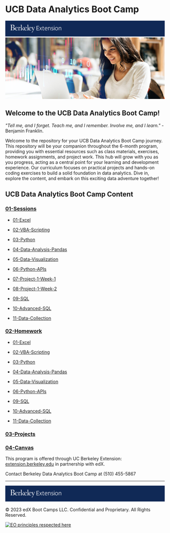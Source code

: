 # UCB Data Analytics Boot Camp
[![UCB BootCamps](images/Berkeley_Extension.png)](https://bootcamp.berkeley.edu/data/)
[![UCB BootCamps](images/UCB_data.jpeg)](https://bootcamp.berkeley.edu/data/)

## Welcome to the UCB Data Analytics Boot Camp!

_"Tell me, and I forget. Teach me, and I remember. Involve me, and I learn."_ - Benjamin Franklin.

Welcome to the repository for your UCB Data Analytics Boot Camp journey. This repository will be your companion throughout the 6-month program, providing you with essential resources such as class materials, exercises, homework assignments, and project work. This hub will grow with you as you progress, acting as a central point for your learning and development experience. Our curriculum focuses on practical projects and hands-on coding exercises to build a solid foundation in data analytics. Dive in, explore the content, and embark on this exciting data adventure together!

## UCB Data Analytics Boot Camp Content

### [01-Sessions](01-Sessions)
* [01-Excel](01-Sessions/01-Excel)

* [02-VBA-Scripting](01-Sessions/02-VBA-Scripting)

* [03-Python](01-Sessions/03-Python)

* [04-Data-Analysis-Pandas](01-Sessions/04-Data-Analysis-Pandas)

* [05-Data-Visualization](01-Sessions/05-Data-Visualization)

* [06-Python-APIs](01-Sessions/06-Python-APIs)

* [07-Project-1-Week-1](01-Sessions/07-Project-1-Week-1)

* [08-Project-1-Week-2](01-Sessions/08-Project-1-Week-2)

* [09-SQL](01-Sessions/09-SQL)

* [10-Advanced-SQL](01-Sessions/10-Advanced-SQL)

* [11-Data-Collection](01-Sessions/11-Data-Collection)



### [02-Homework](02-Homework)
* [01-Excel](02-Homework/01-Excel)

* [02-VBA-Scripting](02-Homework/02-VBA-Scripting)

* [03-Python](02-Homework/03-Python)

* [04-Data-Analysis-Pandas](02-Homework/04-Data-Analysis-Pandas)

* [05-Data-Visualization](02-Homework/05-Data-Visualization)

* [06-Python-APIs](02-Homework/06-Python-APIs)

* [09-SQL](02-Homework/09-SQL)

* [10-Advanced-SQL](02-Homework/10-Advanced-SQL)

* [11-Data-Collection](02-Homework/11-Data-Collection)



### [03-Projects](03-Projects)
### [04-Canvas](04-Canvas)

This program is offered through UC Berkeley Extension: [extension.berkeley.edu](https://extension.berkeley.edu) in partnership with edX.

Contact Berkeley Data Analytics Boot Camp at (510) 455-5867

---
[![UCB BootCamps](images/Berkeley_Extension.png)](https://bootcamp.berkeley.edu)

© 2023 edX Boot Camps LLC. Confidential and Proprietary. All Rights Reserved.

[![EO principles respected here](https://www.elegantobjects.org/badge.svg)](https://www.elegantobjects.org)
